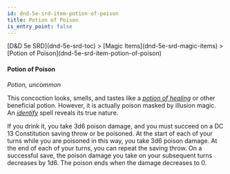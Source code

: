```yaml
---
id: dnd-5e-srd-item-potion-of-poison
title: Potion of Poison
is_entry_point: false
---
```


<breadcrumb>
[D&D 5e SRD](dnd-5e-srd-toc) >  [Magic Items](dnd-5e-srd-magic-items) > [Potion of Poison](dnd-5e-srd-item-potion-of-poison)
</breadcrumb>

#### Potion of Poison

*Potion, uncommon*

This concoction looks, smells, and tastes like a [*potion of healing*](dnd-5e-srd-item-potion-of-healing) or other beneficial potion. However, it is actually poison masked by illusion magic. An [*identify*](dnd-5e-srd-spell-identify) spell reveals its true nature.

If you drink it, you take 3d6 poison damage, and you must succeed on a DC 13 Constitution saving throw or be poisoned. At the start of each of your turns while you are poisoned in this way, you take 3d6 poison damage. At the end of each of your turns, you can repeat the saving throw. On a successful save, the poison damage you take on your subsequent turns decreases by 1d6. The poison ends when the damage decreases to 0.
